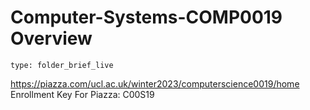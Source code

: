 # Computer-Systems-COMP0019 Overview
 
```ccard
type: folder_brief_live
```

https://piazza.com/ucl.ac.uk/winter2023/computerscience0019/home
Enrollment Key For Piazza: C00S19